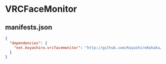 # VRCFaceMonitor

## manifests.json

```json
{
  "dependencies": {
    "net.koyashiro.vrcfacemonitor": "http://github.com/KoyashiroKohaku/VRCFaceMonitor.git"
  }
}
```

